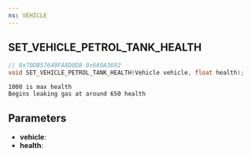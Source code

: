 ```yaml
---
ns: VEHICLE
---
```

## SET_VEHICLE_PETROL_TANK_HEALTH

```c
// 0x70DB57649FA8D0D8 0x660A3692
void SET_VEHICLE_PETROL_TANK_HEALTH(Vehicle vehicle, float health);
```

```
1000 is max health  
Begins leaking gas at around 650 health  
```

## Parameters
* **vehicle**: 
* **health**: 

